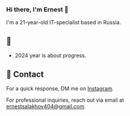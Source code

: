 ### Hi there, I'm Ernest 🏮

I'm a 21-year-old IT-specialist based in Russia.

##  🏮

- 2024 year is about progress.

## 🏮 Contact

 For a quick response, DM me on [Instagram](https://www.instagram.com/goodmooran/). 
 
 For professional inquiries, reach out via email at [ernestsalakhov404@gmail.com](mailto:ernestsalakhov404@gmail.com). 

